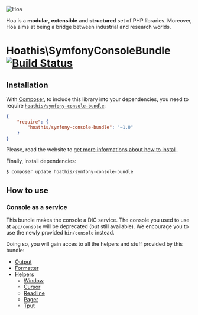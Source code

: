 ![Hoa](http://static.hoa-project.net/Image/Hoa_small.png)

Hoa is a **modular**, **extensible** and **structured** set of PHP libraries.
Moreover, Hoa aims at being a bridge between industrial and research worlds.

# Hoathis\SymfonyConsoleBundle [![Build Status](https://travis-ci.org/hoaproject/Contributions-Symfony-ConsoleBundle.png?branch=master)](https://travis-ci.org/hoaproject/Contributions-Symfony-ConsoleBundle)

## Installation

With [Composer](http://getcomposer.org/), to include this library into your dependencies, you need to require
[`hoathis/symfony-console-bundle`](https://packagist.org/packages/hoathis/symfony-console-bundle):

```json
{
    "require": {
        "hoathis/symfony-console-bundle": "~1.0"
    }
}
```

Please, read the website to [get more informations about how to install](http://hoa-project.net/Source.html).

Finally, install dependencies:

```sh
$ composer update hoathis/symfony-console-bundle
```

## How to use

### Console as a service

This bundle makes the console a DIC service. The console you used to use at `app/console` will be deprecated (but still available).
We encourage you to use the newly provided `bin/console` instead.

Doing so, you will gain acces to all the helpers and stuff provided by this bundle:

* [Output](#output)
* [Formatter](#formatter)
* [Helpers](#helpers)
  * [Window](#window)
  * [Cursor](#cursor)
  * [Readline](#readline)
  * [Pager](#pager)
  * [Tput](#tput)
